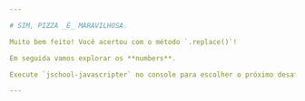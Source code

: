 ```yaml
---

# SIM, PIZZA _É_ MARAVILHOSA.

Muito bem feito! Você acertou com o método `.replace()`!

Em seguida vamos explorar os **numbers**.

Execute `jschool-javascripter` no console para escolher o próximo desafio.

---
```

